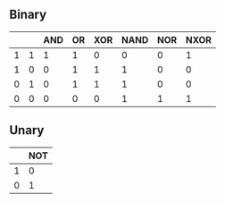 ## Binary

|     |     | AND | OR  | XOR | NAND | NOR | NXOR |
| --- | --- | --- | --- | --- | ---- | --- | ---- |
| 1   | 1   | 1   | 1   | 0   | 0    | 0   | 1    |
| 1   | 0   | 0   | 1   | 1   | 1    | 0   | 0    |
| 0   | 1   | 0   | 1   | 1   | 1    | 0   | 0    |
| 0   | 0   | 0   | 0   | 0   | 1    | 1   | 1    |
## Unary

|     | NOT |
| --- | --- |
| 1   | 0   |
| 0   | 1   |

